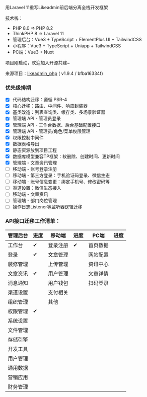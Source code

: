 用Laravel 11重写Likeadmin前后端分离全栈开发框架

技术栈：
- PHP 8.0 => PHP 8.2
- ThinkPHP 8 => Laravel 11
- 管理后台：Vue3 + TypeScript + ElementPlus UI + TailwindCSS
- 小程序：Vue3 + TypeScript + Uniapp + TailwindCSS
- PC端：Vue3 + Nuxt

项目刚启动，欢迎加入开源共建~

来源项目：[likeadmin_php](https://github.com/likeadmin-likeshop/likeadmin_php) ( v1.9.4 / bfba16334f)

### 优先级排期

- [x] 代码结构迁移：遵循 PSR-4
- [x] 核心迁移：路由、中间件、响应封装器
- [x] 基类改造：列表查询类、缓存类、多场景验证器
- [x] 管理端 API - 管理员登录
- [x] 管理端 API - 工作台数据、后台基础配置接口
- [x] 管理端 API - 管理员/角色/菜单权限管理
- [x] 权限控制中间件
- [x] 数据表格导出
- [x] 静态资源放到项目工程
- [x] 数据库模型兼容TP框架：软删除、创建时间、更新时间
- [x] 管理端 - 文章资讯管理
- [ ] 移动端 - 账号登录注册
- [ ] 移动端 - 第三方登录：手机验证码登录、微信生态
- [ ] 移动端 - 账号信息变更：绑定手机号、修改密码等
- [ ] 渠道设置：微信生态接入
- [ ] 移动端 - 文章资讯
- [ ] 管理端 - 部门岗位管理
- [ ] 操作日志Listener等监听器逻辑迁移

### API接口迁移工作清单：

| **管理后台**   | 进度 | **移动端**     | 进度 | **PC端**       | 进度 |
|----------------|----|----------------|------|----------------|------|
| 工作台 | ✔ | 登录注册 | ✔ | 首页数据 |      |
| 登录 | ✔ | 文章管理 |      | 网站配置 |      |
| 装修管理 |    | 上传管理 |      | 资讯中心 |      |
| 文章资讯 | ✔ | 用户管理 |      | 文章详情 |      |
| 消息通知 |    | 用户钱包 |      | 扫码登录 |      |
| 渠道设置 |    | 支付相关 |      |                |      |
| 组织管理 |    | 其他 |      |                |      |
| 权限管理 | ✔ |                |      |                |      |
| 系统设置 |    |                |      |                |      |
| 文件管理 |    |                |      |                |      |
| 存储引擎 |    |                |      |                |      |
| 开发工具 |    |                |      |                |      |
| 用户管理 |    |                |      |                |      |
| 通用数据 |    |                |      |                |      |
| 营销应用 |    |                |      |                |      |
| 财务管理 |    |                |      |                |      |
